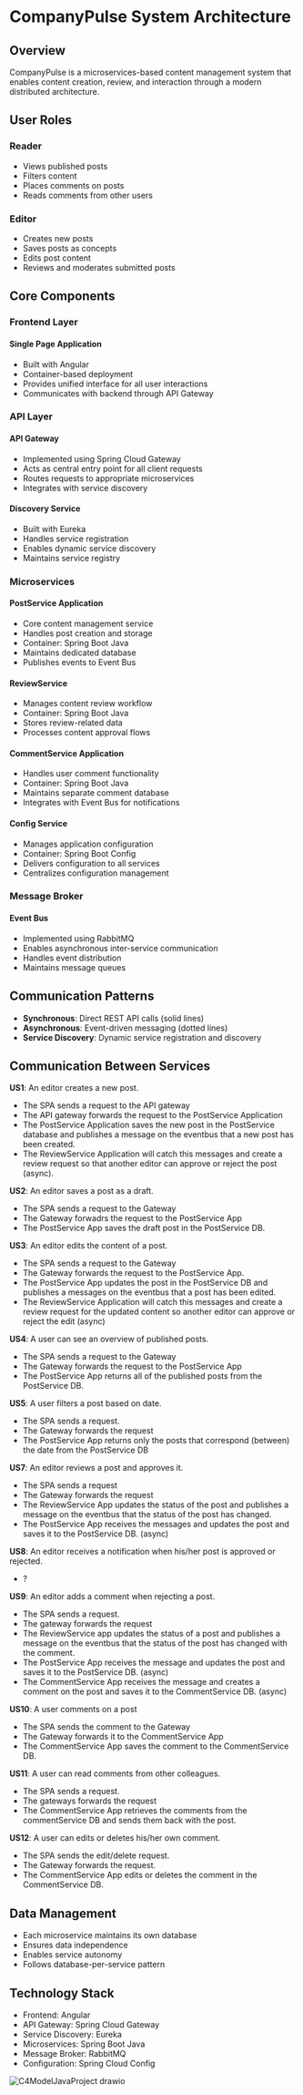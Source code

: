 # CompanyPulse System Architecture

## Overview
CompanyPulse is a microservices-based content management system that enables content creation, review, and interaction through a modern distributed architecture.

## User Roles
### Reader
- Views published posts
- Filters content
- Places comments on posts
- Reads comments from other users

### Editor
- Creates new posts
- Saves posts as concepts
- Edits post content
- Reviews and moderates submitted posts

## Core Components

### Frontend Layer
#### Single Page Application
- Built with Angular
- Container-based deployment
- Provides unified interface for all user interactions
- Communicates with backend through API Gateway

### API Layer
#### API Gateway
- Implemented using Spring Cloud Gateway
- Acts as central entry point for all client requests
- Routes requests to appropriate microservices
- Integrates with service discovery

#### Discovery Service
- Built with Eureka
- Handles service registration
- Enables dynamic service discovery
- Maintains service registry

### Microservices

#### PostService Application
- Core content management service
- Handles post creation and storage
- Container: Spring Boot Java
- Maintains dedicated database
- Publishes events to Event Bus

#### ReviewService
- Manages content review workflow
- Container: Spring Boot Java
- Stores review-related data
- Processes content approval flows

#### CommentService Application
- Handles user comment functionality
- Container: Spring Boot Java
- Maintains separate comment database
- Integrates with Event Bus for notifications

#### Config Service
- Manages application configuration
- Container: Spring Boot Config
- Delivers configuration to all services
- Centralizes configuration management

### Message Broker
#### Event Bus
- Implemented using RabbitMQ
- Enables asynchronous inter-service communication
- Handles event distribution
- Maintains message queues

## Communication Patterns
- **Synchronous**: Direct REST API calls (solid lines)
- **Asynchronous**: Event-driven messaging (dotted lines)
- **Service Discovery**: Dynamic service registration and discovery

## Communication Between Services
**US1**: An editor creates a new post.
- The SPA sends a request to the API gateway
- The API gateway forwards the request to the PostService Application
- The PostService Application saves the new post in the PostService database and publishes a message on the eventbus that a new post has been created.
- The ReviewService Application will catch this messages and create a review request so that another editor can approve or reject the post (async).

**US2**: An editor saves a post as a draft.
- The SPA sends a request to the Gateway
- The Gateway forwadrs the request to the PostService App
- The PostService App saves the draft post in the PostService DB.

**US3**: An editor edits the content of a post.
- The SPA sends a request to the Gateway
- The Gateway forwards the request to the PostService App.
- The PostService App updates the post in the PostService DB and publishes a messages on the eventbus that a post has been edited.
- The ReviewService Application will catch this messages and create a review request for the updated content so another editor can approve or reject the edit (async)

**US4**: A user can see an overview of published posts.
- The SPA sends a request to the Gateway
- The Gateway forwards the request to the PostService App
- The PostService App returns all of the published posts from the PostService DB.

**US5**: A user filters a post based on date.
- The SPA sends a request.
- The Gateway forwards the request
- The PostService App returns only the posts that correspond (between) the date from the PostService DB

**US7**: An editor reviews a post and approves it.
- The SPA sends a request
- The Gateway forwards the request
- The ReviewService App updates the status of the post and publishes a message on the eventbus that the status of the post has changed.
- The PostService App receives the messages and updates the post and saves it to the PostService DB. (async)

**US8**: An editor receives a notification when his/her post is approved or rejected.
- ?

**US9**: An editor adds a comment when rejecting a post.
- The SPA sends a request.
- The gateway forwards the request
- The ReviewService app updates the status of a post and publishes a message on the eventbus that the status of the post has changed with the comment.
- The PostService App receives the message and updates the post and saves it to the PostService DB. (async)
- The CommentService App receives the message and creates a comment on the post and saves it to the CommentService DB. (async)

**US10**: A user comments on a post
- The SPA sends the comment to the Gateway
- The Gateway forwards it to the CommentService App
- The CommentService App saves the comment to the CommentService DB.

**US11**: A user can read comments from other colleagues.
- The SPA sends a request.
- The gateways forwards the request
- The CommentService App retrieves the comments from the commentService DB and sends them back with the post.

**US12**: A user can edits or deletes his/her own comment.
- The SPA sends the edit/delete request.
- The Gateway forwards the request.
- The CommentService App edits or deletes the comment in the CommentService DB.

## Data Management
- Each microservice maintains its own database
- Ensures data independence
- Enables service autonomy
- Follows database-per-service pattern

## Technology Stack
- Frontend: Angular
- API Gateway: Spring Cloud Gateway
- Service Discovery: Eureka
- Microservices: Spring Boot Java
- Message Broker: RabbitMQ
- Configuration: Spring Cloud Config


![C4ModelJavaProject drawio](https://github.com/user-attachments/assets/42821c65-b756-455d-946d-3bb563834a52)


